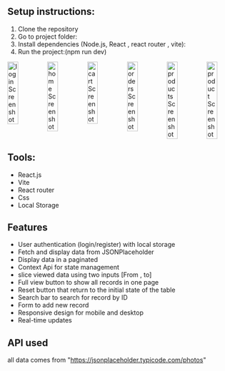 ## Setup instructions:
1. Clone the repository
2. Go to project folder:
3. Install dependencies (Node.js, React , react router , vite):
4. Run the project:(npm run dev)

<div style = "display:flex; gap:10px;">
  <img src="login.amazon.PNG" alt="login Screenshot" width="30%" height = "auto">
  <img src="home.amazon.PNG" alt="home Screenshot" width="30%" height = "auto">
  <img src="cart.amazon.PNG" alt="cart Screenshot" width="30%" height = "auto">
  <img src="orders.amazon.PNG" alt="orders Screenshot" width="30%" height = "auto">
  <img src="products.amazon.PNG" alt="products Screenshot" width="30%" height = "auto">
  <img src="product.amazon.PNG" alt="product Screenshot" width="30%" height = "auto">
</div>



## Tools:
- React.js
- Vite
- React router
- Css
- Local Storage


## Features

- User authentication (login/register) with local storage
- Fetch and display data from JSONPlaceholder
- Display data in a paginated
- Context Api for state management
- slice viewed data using two inputs [From , to]
- Full view button to show all records in one page
- Reset button that return to the initial state of the table
- Search bar to search for record by ID
- Form to add new record
- Responsive design for mobile and desktop
- Real-time updates

## API used
all data comes from  "https://jsonplaceholder.typicode.com/photos"

